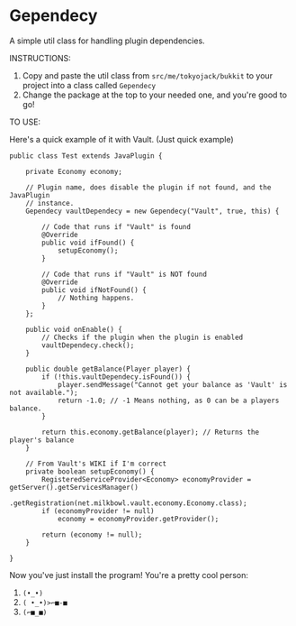 # Gependecy
A simple util class for handling plugin dependencies.

INSTRUCTIONS:
1. Copy and paste the util class from ```src/me/tokyojack/bukkit``` to your project into a class called ```Gependecy```
2. Change the package at the top to your needed one, and you're good to go!

TO USE:

Here's a quick example of it with Vault. (Just quick example)
```
public class Test extends JavaPlugin {

	private Economy economy;

	// Plugin name, does disable the plugin if not found, and the JavaPlugin
	// instance.
	Gependecy vaultDependecy = new Gependecy("Vault", true, this) {

		// Code that runs if "Vault" is found
		@Override
		public void ifFound() {
			setupEconomy();
		}

		// Code that runs if "Vault" is NOT found
		@Override
		public void ifNotFound() {
			// Nothing happens.
		}
	};

	public void onEnable() {
		// Checks if the plugin when the plugin is enabled
		vaultDependecy.check();
	}

	public double getBalance(Player player) {
		if (!this.vaultDependecy.isFound()) {
			player.sendMessage("Cannot get your balance as 'Vault' is not available.");
			return -1.0; // -1 Means nothing, as 0 can be a players balance.
		}

		return this.economy.getBalance(player); // Returns the player's balance
	}

	// From Vault's WIKI if I'm correct
	private boolean setupEconomy() {
		RegisteredServiceProvider<Economy> economyProvider = getServer().getServicesManager()
				.getRegistration(net.milkbowl.vault.economy.Economy.class);
		if (economyProvider != null)
			economy = economyProvider.getProvider();

		return (economy != null);
	}

}
```

Now you've just install the program! You're a pretty cool person:
1. ```(•_•)```
2. ```( •_•)>⌐■-■```
3. ```(⌐■_■)```